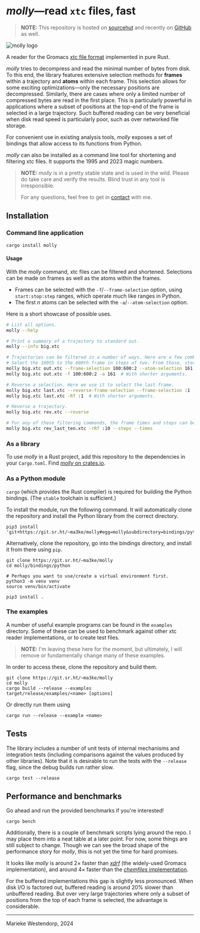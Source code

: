 # _molly_&mdash;read `xtc` files, fast

> **NOTE:**
> This repository is hosted on [sourcehut][sourcehut] and recently on
> [GitHub][github] as well.

![molly logo](molly.svg)

A reader for the Gromacs [xtc file format][xtc] implemented in pure Rust.

_molly_ tries to decompress and read the minimal number of bytes from disk. To
this end, the library features extensive selection methods for **frames**
within a trajectory and **atoms** within each frame. This selection allows for
some exciting optimizations&mdash;only the necessary positions are
decompressed.
Similarly, there are cases where only a limited number of compressed bytes are
read in the first place. This is particularly powerful in applications where a
subset of positions at the top-end of the frame is selected in a large
trajectory.
Such buffered reading can be very beneficial when disk read speed is
particularly poor, such as over networked file storage.

For convenient use in existing analysis tools, _molly_ exposes a set of
bindings that allow access to its functions from Python.

_molly_ can also be installed as a command line tool for shortening and
filtering xtc files. It supports the 1995 and 2023 magic numbers.

> **NOTE:** _molly_ is in a pretty stable state and is used in the wild.
> Please do take care and verify the results. Blind trust in any tool is
> irresponsible.
>
> For any questions, feel free to get in [contact][contact] with me.

## Installation

### Command line application

```console
cargo install molly
```

#### Usage

With the _molly_ command, xtc files can be filtered and shortened. Selections
can be made on frames as well as the atoms within the frames.

- Frames can be selected with the `-f`/`--frame-selection` option, using
  `start:stop:step` ranges, which operate much like ranges in Python.
- The first _n_ atoms can be selected with the `-a`/`--atom-selection` option.

Here is a short showcase of possible uses.

```sh
# List all options.
molly --help

# Print a summary of a trajectory to standard out.
molly --info big.xtc

# Trajectories can be filtered in a number of ways. Here are a few combinations.
# Select the 100th to the 600th frame in steps of two. From those, store only the first 161 atoms.
molly big.xtc out.xtc --frame-selection 100:600:2 --atom-selection 161
molly big.xtc out.xtc -f 100:600:2 -a 161  # With shorter arguments.

# Reverse a selection. Here we use it to select the last frame.
molly big.xtc last.xtc --reverse-frame-selection --frame-selection :1
molly big.xtc last.xtc -Rf :1  # With shorter arguments.

# Reverse a trajectory.
molly big.xtc rev.xtc --reverse

# For any of these filtering commands, the frame times and steps can be written to standard out.
molly big.xtc rev_last_ten.xtc -rRf :10 --steps --times
```

### As a library

To use _molly_ in a Rust project, add this repository to the dependencies in
your `Cargo.toml`.
Find [_molly_ on crates.io][crates].

### As a Python module

`cargo` (which provides the Rust compiler) is required for building the Python
bindings. (The `stable` toolchain is sufficient.)

To install the module, run the following command. It will automatically clone
the repository and install the Python library from the correct directory.

```console
pip3 install 'git+https://git.sr.ht/~ma3ke/molly#egg=molly&subdirectory=bindings/python'
```

Alternatively, clone the repository, go into the bindings directory, and
install it from there using `pip`.

```console
git clone https://git.sr.ht/~ma3ke/molly
cd molly/bindings/python

# Perhaps you want to use/create a virtual environment first.
python3 -m venv venv
source venv/bin/activate

pip3 install .
```

### The examples

A number of useful example programs can be found in the `examples` directory.
Some of these can be used to benchmark against other xtc reader
implementations, or to create test files.

> **NOTE:** I'm leaving these here for the moment, but ultimately, I will
> remove or fundamentally change many of these examples.

In order to access these, clone the repository and build them.

```console
git clone https://git.sr.ht/~ma3ke/molly
cd molly
cargo build --release --examples
target/release/examples/<name> [options]
```

Or directly run them using

```console
cargo run --release --example <name>
```

## Tests

The library includes a number of unit tests of internal mechanisms and
integration tests (including comparisons against the values produced by other
libraries). Note that it is desirable to run the tests with the `--release`
flag, since the debug builds run rather slow.

```console
cargo test --release
```

## Performance and benchmarks

Go ahead and run the provided benchmarks if you're interested!

```console
cargo bench
```

Additionally, there is a couple of benchmark scripts lying around the repo. I
may place them into a neat table at a later point. For now, some things are
still subject to change. Though we can see the broad shape of the performance
story for _molly_, this is not yet the time for hard promises.

It looks like _molly_ is around 2&times; faster than [_xdrf_][xdrf]
(the widely-used Gromacs implementation), and around 4&times; faster than the
[_chemfiles_ implementation][chemfiles].

For the buffered implementations this gap is slightly less pronounced. When
disk I/O is factored out, buffered reading is around 20% slower than unbuffered
reading. But over very large trajectories where only a subset of positions from
the top of each frame is selected, the advantage is considerable.

[sourcehut]: https://git.sr.ht/ma3ke/molly
[github]: https://github.com/ma3ke/molly
[contact]: https://dwangschematiek.nl/where
[xtc]: https://manual.gromacs.org/current/reference-manual/file-formats.html#xtc
[crates]: https://crates.io/crates/molly
[xdrf]: https://gitlab.com/gromacs/gromacs/-/blob/d8d6543db04563cb15f71c90ffb5ed2fda092bce/src/gromacs/fileio/xdrf.h
[chemfiles]: https://chemfiles.org/

---

Marieke Westendorp, 2024
